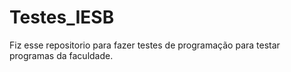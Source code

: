 # Testes_IESB

Fiz esse repositorio para fazer testes de programação para testar programas da faculdade.
